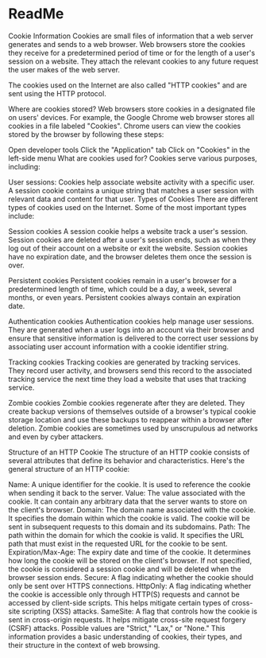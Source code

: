 # ReadMe

Cookie Information 
Cookies are small files of information that a web server generates and sends to a web browser. Web browsers store the cookies they receive for a predetermined period of time or for the length of a user's session on a website. They attach the relevant cookies to any future request the user makes of the web server.

The cookies used on the Internet are also called "HTTP cookies" and are sent using the HTTP protocol.

Where are cookies stored?
Web browsers store cookies in a designated file on users' devices. For example, the Google Chrome web browser stores all cookies in a file labeled "Cookies". Chrome users can view the cookies stored by the browser by following these steps:

Open developer tools
Click the "Application" tab
Click on "Cookies" in the left-side menu
What are cookies used for?
Cookies serve various purposes, including:

User sessions: Cookies help associate website activity with a specific user. A session cookie contains a unique string that matches a user session with relevant data and content for that user.
Types of Cookies
There are different types of cookies used on the Internet. Some of the most important types include:

Session cookies
A session cookie helps a website track a user's session. Session cookies are deleted after a user's session ends, such as when they log out of their account on a website or exit the website. Session cookies have no expiration date, and the browser deletes them once the session is over.

Persistent cookies
Persistent cookies remain in a user's browser for a predetermined length of time, which could be a day, a week, several months, or even years. Persistent cookies always contain an expiration date.

Authentication cookies
Authentication cookies help manage user sessions. They are generated when a user logs into an account via their browser and ensure that sensitive information is delivered to the correct user sessions by associating user account information with a cookie identifier string.

Tracking cookies
Tracking cookies are generated by tracking services. They record user activity, and browsers send this record to the associated tracking service the next time they load a website that uses that tracking service.

Zombie cookies
Zombie cookies regenerate after they are deleted. They create backup versions of themselves outside of a browser's typical cookie storage location and use these backups to reappear within a browser after deletion. Zombie cookies are sometimes used by unscrupulous ad networks and even by cyber attackers.

Structure of an HTTP Cookie
The structure of an HTTP cookie consists of several attributes that define its behavior and characteristics. Here's the general structure of an HTTP cookie:

Name: A unique identifier for the cookie. It is used to reference the cookie when sending it back to the server.
Value: The value associated with the cookie. It can contain any arbitrary data that the server wants to store on the client's browser.
Domain: The domain name associated with the cookie. It specifies the domain within which the cookie is valid. The cookie will be sent in subsequent requests to this domain and its subdomains.
Path: The path within the domain for which the cookie is valid. It specifies the URL path that must exist in the requested URL for the cookie to be sent.
Expiration/Max-Age: The expiry date and time of the cookie. It determines how long the cookie will be stored on the client's browser. If not specified, the cookie is considered a session cookie and will be deleted when the browser session ends.
Secure: A flag indicating whether the cookie should only be sent over HTTPS connections.
HttpOnly: A flag indicating whether the cookie is accessible only through HTTP(S) requests and cannot be accessed by client-side scripts. This helps mitigate certain types of cross-site scripting (XSS) attacks.
SameSite: A flag that controls how the cookie is sent in cross-origin requests. It helps mitigate cross-site request forgery (CSRF) attacks. Possible values are "Strict," "Lax," or "None."
This information provides a basic understanding of cookies, their types, and their structure in the context of web browsing.

